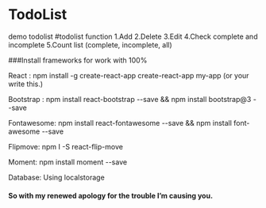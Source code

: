 # TodoList
demo todolist
#todolist function
1.Add
2.Delete
3.Edit
4.Check complete and incomplete
5.Count list (complete, incomplete, all)

###Install frameworks for work with 100%

React : npm install -g create-react-app
        create-react-app my-app (or your write this.)
        
Bootstrap : npm install react-bootstrap --save && npm install bootstrap@3 --save
            
Fontawesome: npm install react-fontawesome --save && npm install font-awesome --save
             
Flipmove: npm I -S react-flip-move

Moment: npm install moment --save

Database: Using localstorage
#### So with my renewed apology for the trouble I’m causing you.
